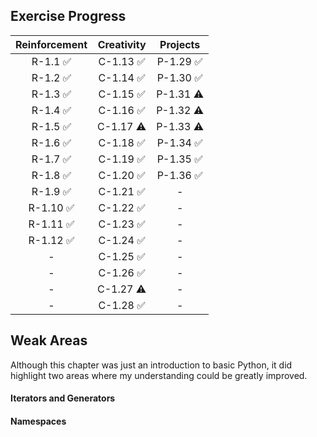 ## Exercise Progress


| Reinforcement | Creativity | Projects |
| :-----------: | :--------: | :------: |
|    R-1.1 ✅    |  C-1.13 ✅  | P-1.29 ✅ |
|    R-1.2 ✅    |  C-1.14 ✅  | P-1.30 ✅ |
|    R-1.3 ✅    |  C-1.15 ✅  | P-1.31 ⚠️ |
|    R-1.4 ✅    |  C-1.16 ✅  | P-1.32 ⚠️ |
|    R-1.5 ✅    |  C-1.17 ⚠️  | P-1.33 ⚠️ |
|    R-1.6 ✅    |  C-1.18 ✅  | P-1.34 ✅ |
|    R-1.7 ✅    |  C-1.19 ✅  | P-1.35 ✅ |
|    R-1.8 ✅    |  C-1.20 ✅  | P-1.36 ✅ |
|    R-1.9 ✅    |  C-1.21 ✅  |    -     |
|   R-1.10 ✅    |  C-1.22 ✅  |    -     |
|   R-1.11 ✅    |  C-1.23 ✅  |    -     |
|   R-1.12 ✅    |  C-1.24 ✅  |    -     |
|       -       |  C-1.25 ✅  |    -     |
|       -       |  C-1.26 ✅  |    -     |
|       -       |  C-1.27 ⚠️  |    -     |
|       -       |  C-1.28 ✅  |    -     |



## Weak Areas

Although this chapter was just an introduction to basic Python, it did highlight two areas where my understanding could be greatly improved.

#### Iterators and Generators



#### Namespaces

